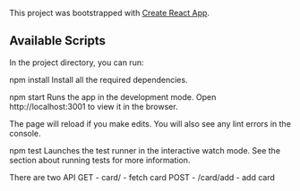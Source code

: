 This project was bootstrapped with [Create React App](https://github.com/facebook/create-react-app).

## Available Scripts

In the project directory, you can run:

npm install
Install all the required dependencies.

npm start
Runs the app in the development mode.
Open http://localhost:3001 to view it in the browser.

The page will reload if you make edits.
You will also see any lint errors in the console.

npm test
Launches the test runner in the interactive watch mode.
See the section about running tests for more information.

There are two API
GET - card/ - fetch card
POST - /card/add - add card